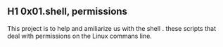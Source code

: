 H1 0x01.shell, permissions
---
This project is to help and amiliarize us with the shell . these scripts that deal with permissions on the Linux commans line.